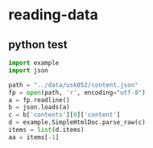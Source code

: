 # reading-data

## python test

```python
import example
import json

path = "../data/usk052/content.json"
fp = open(path, 'r', encoding="utf-8")
a = fp.readline()
b = json.loads(a)
c = b['contents'][0]['content']
d = example.SimpleHtmlDoc.parse_raw(c)
items = list(d.items)
aa = items[-1]
```